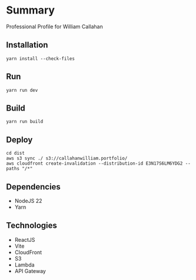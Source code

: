 # Summary

Professional Profile for William Callahan

## Installation

```shell
yarn install --check-files
```

## Run

```shell
yarn run dev
```

## Build

```shell
yarn run build
```

## Deploy

```shell
cd dist
aws s3 sync ./ s3://callahanwilliam.portfolio/
aws cloudfront create-invalidation --distribution-id E3N17S6LM6YDG2 --paths "/*"
```

## Dependencies

- NodeJS 22
- Yarn

## Technologies

- ReactJS
- Vite
- CloudFront
- S3
- Lambda
- API Gateway